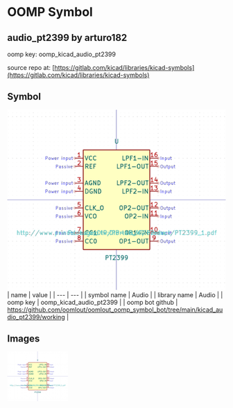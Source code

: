 # OOMP Symbol  
## audio_pt2399  by arturo182  
  
oomp key: oomp_kicad_audio_pt2399  
  
source repo at: [https://gitlab.com/kicad/libraries/kicad-symbols](https://gitlab.com/kicad/libraries/kicad-symbols)  
## Symbol  
  
[![working.png](working_600.png)](working.png)  
| name | value | 
| --- | --- | 
| symbol name | Audio | 
| library name | Audio | 
| oomp key | oomp_kicad_audio_pt2399 | 
| oomp bot github | https://github.com/oomlout/oomlout_oomp_symbol_bot/tree/main/kicad_audio_pt2399/working | 
## Images  
  
[![working.png](working_140.png)](working.png)  
